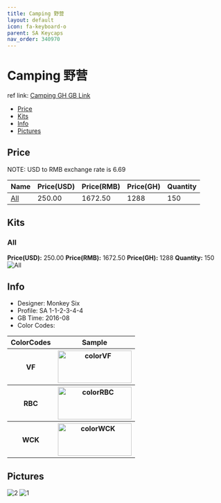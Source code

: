 ```yaml
---
title: Camping 野营
layout: default
icon: fa-keyboard-o
parent: SA Keycaps
nav_order: 340970
---
```


# Camping 野营

ref link: [Camping GH GB Link](https://geekhack.org/index.php?topic=84175.0)

* [Price](#price)
* [Kits](#kits)
* [Info](#info)
* [Pictures](#pictures)


## Price  
NOTE: USD to RMB exchange rate is 6.69

| Name          | Price(USD)    |  Price(RMB) |  Price(GH) | Quantity |
| ------------- | ------------- |  ---------- |  --------- | -------- |
|[All](#all)|250.00|1672.50|1288|150|


## Kits
### All
**Price(USD):** 250.00    **Price(RMB):** 1672.50    **Price(GH):** 1288    **Quantity:** 150
<img src="{{ 'assets/images/sa-keycaps/camping/kits_pics/all.jpg' | relative_url }}" alt="All" class="image featured">


## Info
* Designer: Monkey Six
* Profile: SA 1-1-2-3-4-4
* GB Time: 2016-08
* Color Codes:  
<table style="width:100%">
  <tr>
    <th>ColorCodes</th>
    <th>Sample</th>
  </tr>
  <tr>
    <th>VF</th>
    <th><img src="{{ 'assets/images/sa-keycaps/SP_ColorCodes/abs/SP_Abs_ColorCodes_VF.png' | relative_url }}" alt="colorVF" height="75" width="170"></th>
  </tr>
  <tr>
    <th>RBC</th>
    <th><img src="{{ 'assets/images/sa-keycaps/SP_ColorCodes/abs/SP_Abs_ColorCodes_RBC.png' | relative_url }}" alt="colorRBC" height="75" width="170"></th>
  </tr>
  <tr>
    <th>WCK</th>
    <th><img src="{{ 'assets/images/sa-keycaps/SP_ColorCodes/abs/SP_Abs_ColorCodes_WCK.png' | relative_url }}" alt="colorWCK" height="75" width="170"></th>
  </tr>
</table>


## Pictures
<img src="{{ 'assets/images/sa-keycaps/camping/rendering_pics/2.jpg' | relative_url }}" alt="2" class="image featured">
<img src="{{ 'assets/images/sa-keycaps/camping/rendering_pics/1.jpg' | relative_url }}" alt="1" class="image featured">
